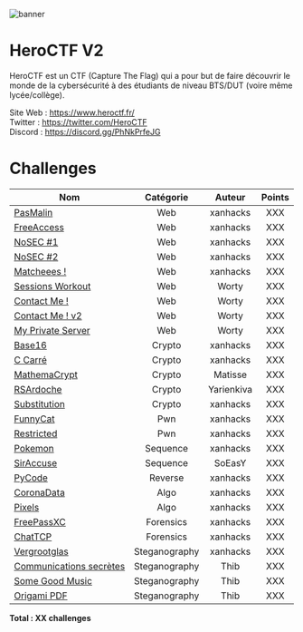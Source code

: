 ![banner](https://pbs.twimg.com/profile_banners/815907006708060160/1586530306/1500x500)

# HeroCTF V2

HeroCTF est un CTF (Capture The Flag) qui a pour but de faire découvrir le monde de la cybersécurité à des étudiants de niveau BTS/DUT (voire même lycée/collège).

Site Web : https://www.heroctf.fr/ <br>
Twitter : https://twitter.com/HeroCTF <br>
Discord : https://discord.gg/PhNkPrfeJG

# Challenges

| Nom                                                              | Catégorie     | Auteur     | Points |
|------------------------------------------------------------------|:-------------:|:----------:|:------:|
| [PasMalin](Web/PasMalin)                                         | Web           | xanhacks   | XXX    |
| [FreeAccess](Web/FreeAccess)                                     | Web           | xanhacks   | XXX    |
| [NoSEC #1](Web/NoSEC1)                                           | Web           | xanhacks   | XXX    |
| [NoSEC #2](Web/NoSEC2)                                           | Web           | xanhacks   | XXX    |
| [Matcheees !](Web/Matcheees)                                     | Web           | xanhacks   | XXX    |
| [Sessions Workout](Web/SessionsWorkout)                          | Web           | Worty      | XXX    |
| [Contact Me !](Web/ContactMe!)                                   | Web           | Worty      | XXX    |
| [Contact Me ! v2](Web/ContactMe!v2)                              | Web           | Worty      | XXX    |
| [My Private Server](Web/MyPrivateServer)                         | Web           | Worty      | XXX    |
| [Base16](Crypto/Base16)                                          | Crypto        | xanhacks   | XXX    |
| [C Carré](Crypto/C_Carre)                                        | Crypto        | xanhacks   | XXX    |
| [MathemaCrypt](Crypto/MathemaCrypt)                              | Crypto        | Matisse    | XXX    |
| [RSArdoche](Crypto/RSArdoche)                                    | Crypto        | Yarienkiva | XXX    |
| [Substitution](Crypto/Substitution)                              | Crypto        | xanhacks   | XXX    |
| [FunnyCat](Pwn/FunnyCat)                                         | Pwn           | xanhacks   | XXX    |
| [Restricted](Pwn/Restricted)                                     | Pwn           | xanhacks   | XXX    |
| [Pokemon](Sequence/Pokemon)                                      | Sequence      | xanhacks   | XXX    |
| [SirAccuse](Sequence/SirAccuse)                                  | Sequence      | SoEasY     | XXX    |
| [PyCode](Reverse/PyCode)                                         | Reverse       | xanhacks   | XXX    |
| [CoronaData](Algo/CoronaData)                                    | Algo          | xanhacks   | XXX    |
| [Pixels](Algo/Pixels)                                            | Algo          | xanhacks   | XXX    |
| [FreePassXC](Forensics/FreePassXC)                               | Forensics     | xanhacks   | XXX    |
| [ChatTCP](Forensics/ChatTCP)                                     | Forensics     | xanhacks   | XXX    |
| [Vergrootglas](Steganography/Vergrootglas)                       | Steganography | xanhacks   | XXX    |
| [Communications secrètes](Steganography/CommunicationsSecretes)  | Steganography | Thib       | XXX    |
| [Some Good Music](Steganography/SomeGoodMusic)                   | Steganography | Thib       | XXX    |
| [Origami PDF](Steganography/OrigamiDeFormatDeDocumentPortable)   | Steganography | Thib       | XXX    |


**Total : XX challenges**
